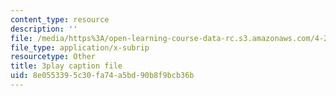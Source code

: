```yaml
---
content_type: resource
description: ''
file: /media/https%3A/open-learning-course-data-rc.s3.amazonaws.com/4-241j-theory-of-city-form-spring-2013/8e0553395c30fa74a5bd90b8f9bcb36b_Lac4liQeHEQ.srt
file_type: application/x-subrip
resourcetype: Other
title: 3play caption file
uid: 8e055339-5c30-fa74-a5bd-90b8f9bcb36b
---
```

